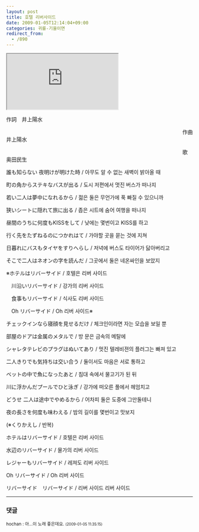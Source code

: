 ```yaml
---
layout: post
title: 호텔 리버사이드
date: 2009-01-05T12:14:04+09:00
categories: 귀를-기울이면
redirect_from:
  - /890
---
```


<iframe src="https://www.youtube.com/embed/HKEcIARwEk4" frame allowfullscreen></iframe>

作詞　井上陽水

　　　　　　　　　　　　　　　　　　　　　　　　　　　　　　　　　　作曲　井上陽水

　　　　　　　　　　　　　　　　　　　　　　　　　　　　　　　　　　歌　　奥田民生

誰も知らない 夜明けが明けた時 / 아무도 알 수 없는 새벽이 밝아올 때

町の角からステキなバスが出る / 도시 저편에서 멋진 버스가 떠나지

若い二人は夢中になれるから / 젊은 둘은 무언가에 푹 빠질 수 있으니까

狭いシートに隠れて旅に出る / 좁은 시트에 숨어 여행을 떠나지

昼間のうちに何度もKISSをして / 낮에는 몇번이고 KISS를 하고

行く先をたずねるのにつかれはて / 가야할 곳을 묻는 것에 지쳐

日暮れにバスもタイヤをすりへらし / 저녁에 버스도 타이어가 닳아버리고

そこで二人はネオンの字を読んだ / 그곳에서 둘은 네온싸인을 보았지

※ホテルはリバーサイド / 호텔은 리버 사이드

　川沿いリバーサイド / 강가의 리버 사이드

　食事もリバーサイド / 식사도 리버 사이드

　Oh リバーサイド / Oh 리버 사이드※

チェックインなら寝顔を見せるだけ / 체크인이라면 자는 모습을 보일 뿐

部屋のドアは金属のメタルで / 방 문은 금속의 메탈에

シャレタテレビのプラグはぬいてあり / 멋진 텔레비젼의 플러그는 빠져 있고

二人きりでも気持ちは交い合う / 둘이서도 마음은 서로 통하고

ベットの中で魚になったあと / 침대 속에서 물고기가 된 뒤

川に浮かんだプールでひと泳ぎ / 강가에 떠오른 풀에서 헤엄치고

どうせ 二人は途中でやめるから / 어차피 둘은 도중에 그만둘테니

夜の長さを何度も味わえる / 밤의 길이를 몇번이고 맛보지

(※くりかえし / 반복)

ホテルはリバーサイド / 호텔은 리버 사이드

水辺のリバーサイド / 물가의 리버 사이드

レジャーもリバーサイド / 레져도 리버 사이드

Oh リバーサイド / Oh 리버 사이드

リバーサイド　リバーサイド / 리버 사이드 리버 사이드

* * *

### 댓글



<!--- cmt:1183 --->
<!--- mail: --->
<!--- parent:0 --->

<small>hochan : 아...이 노래 좋은데요. <small>(2009-01-05 11:35:15)</small></small>

